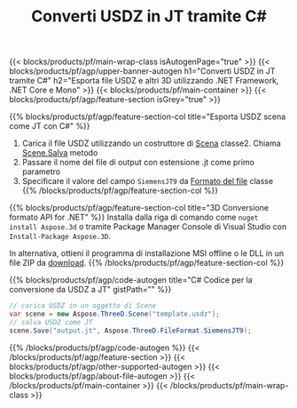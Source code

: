 ﻿---
title: Converti USDZ in JT tramite C# 
description: Converti USDZ e altri 3D file utilizzando .NET API
url: /it/net/conversion/usdz-to-jt/
family: 3d
platformtag: net
feature: conversion
informat: USDZ
outformat: JT
otherformats: JT PDF DXF ASE GLTF DRC DAE HTML 
---
{{< blocks/products/pf/main-wrap-class isAutogenPage="true" >}}
{{< blocks/products/pf/agp/upper-banner-autogen h1="Converti USDZ in JT tramite C#" h2="Esporta file USDZ e altri 3D utilizzando .NET Framework, .NET Core e Mono" >}}
{{< blocks/products/pf/main-container >}}
{{< blocks/products/pf/agp/feature-section isGrey="true" >}}

{{% blocks/products/pf/agp/feature-section-col title="Esporta USDZ scena come JT con C#" %}}
1. Carica il file USDZ utilizzando un costruttore di [Scena](https://apireference.aspose.com/3d/net/aspose.threed/scene) classe2. Chiama [Scene.Salva](https://apireference.aspose.com/3d/net/aspose.threed/scene/methods/save/index) metodo
3. Passare il nome del file di output con estensione .jt come primo parametro
4. Specificare il valore del campo `SiemensJT9` da [Formato del file](https://apireference.aspose.com/3d/net/aspose.threed/fileformat/fields/index) classe
{{% /blocks/products/pf/agp/feature-section-col %}}

{{% blocks/products/pf/agp/feature-section-col title="3D Conversione formato API for .NET" %}}
Installa dalla riga di comando come ```nuget install Aspose.3d``` o tramite Package Manager Console di Visual Studio con ```Install-Package Aspose.3D```.

In alternativa, ottieni il programma di installazione MSI offline o le DLL in un file ZIP da [download](https://downloads.aspose.com/3d/net).
{{% /blocks/products/pf/agp/feature-section-col %}}

{{% blocks/products/pf/agp/code-autogen title="C# Codice per la conversione da USDZ a JT" gistPath="" %}}
```cs
// carica USDZ in un oggetto di Scene 
var scene = new Aspose.ThreeD.Scene("template.usdz");
// salva USDZ come JT 
scene.Save("output.jt", Aspose.ThreeD.FileFormat.SiemensJT9);

```
{{% /blocks/products/pf/agp/code-autogen %}}
{{< /blocks/products/pf/agp/feature-section >}}
{{< blocks/products/pf/agp/other-supported-autogen >}}
{{< blocks/products/pf/agp/about-file-autogen >}}
{{< /blocks/products/pf/main-container >}}
{{< /blocks/products/pf/main-wrap-class >}}